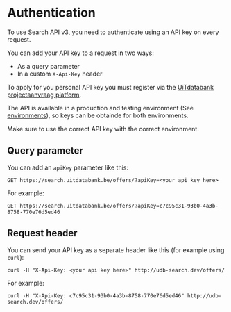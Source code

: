 ---
---

# Authentication

To use Search API v3, you need to authenticate using an API key on every request.

You can add your API key to a request in two ways:

* As a query parameter
* In a custom `X-Api-Key` header

To apply for you personal API key you must register via the [UiTdatabank projectaanvraag platform](https://projectaanvraag.uitdatabank.be).

The API is available in a production and testing environment (See [environments](../../getting-started/environments)), so keys can be obtainde for both environments. 

Make sure to use the correct API key with the correct environment.

## Query parameter

You can add an `apiKey` parameter like this:

```
GET https://search.uitdatabank.be/offers/?apiKey=<your api key here>
```

For example:

```
GET https://search.uitdatabank.be/offers/?apiKey=c7c95c31-93b0-4a3b-8758-770e76d5ed46
```

## Request header

You can send your API key as a separate header like this \(for example using `curl`\):

```
curl -H "X-Api-Key: <your api key here>" http://udb-search.dev/offers/
```

For example:

```
curl -H "X-Api-Key: c7c95c31-93b0-4a3b-8758-770e76d5ed46" http://udb-search.dev/offers/
```
